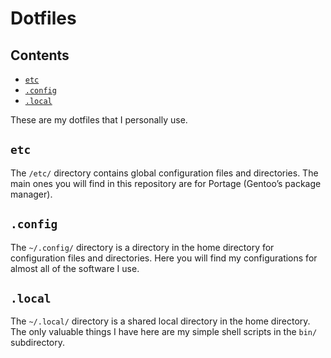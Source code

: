 Dotfiles
================

## Contents

-   [`etc`](#etc)
-   [`.config`](#config)
-   [`.local`](#local)

These are my dotfiles that I personally use.

## `etc`

The `/etc/` directory contains global configuration files and
directories. The main ones you will find in this repository are for
Portage (Gentoo’s package manager).

## `.config`

The `~/.config/` directory is a directory in the home directory for
configuration files and directories. Here you will find my
configurations for almost all of the software I use.

## `.local`

The `~/.local/` directory is a shared local directory in the home
directory. The only valuable things I have here are my simple shell
scripts in the `bin/` subdirectory.
